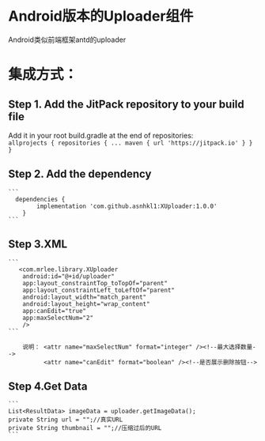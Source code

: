 # Android版本的Uploader组件
Android类似前端框架antd的uploader
# 集成方式：
## Step 1. Add the JitPack repository to your build file<br>
Add it in your root build.gradle at the end of repositories:<br>
	```
	allprojects {
		repositories {
			...
			maven { url 'https://jitpack.io' }
		}
	}
	```
## Step 2. Add the dependency
	```
	  dependencies {
			implementation 'com.github.asnhkl1:XUploader:1.0.0'
		}
	```
## Step 3.XML
	```
	   <com.mrlee.library.XUploader
		android:id="@+id/uploader"
		app:layout_constraintTop_toTopOf="parent"
		app:layout_constraintLeft_toLeftOf="parent"
		android:layout_width="match_parent"
		android:layout_height="wrap_content"
		app:canEdit="true"
		app:maxSelectNum="2"
		/>
	```
        
        说明： <attr name="maxSelectNum" format="integer" /><!--最大选择数量-->
              <attr name="canEdit" format="boolean" /><!--是否展示删除按钮-->
  
## Step 4.Get Data
	```
	List<ResultData> imageData = uploader.getImageData();
	private String url = "";//真实URL
	private String thumbnail = "";//压缩过后的URL
	```
  
